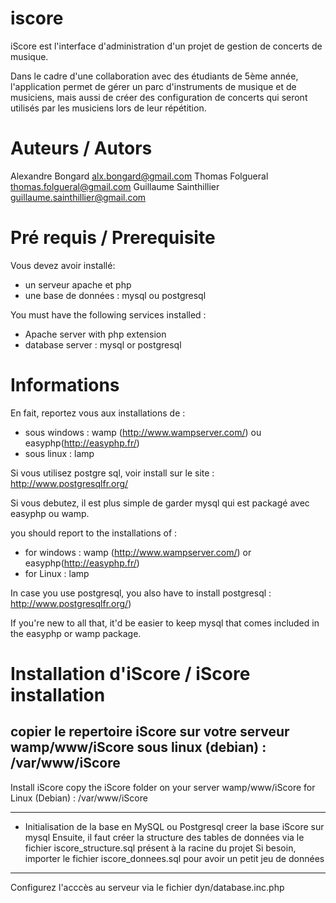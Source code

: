 iscore
======

iScore est l'interface d'administration d'un projet de gestion de concerts de musique.

Dans le cadre d'une collaboration avec des étudiants de 5ème année, l'application permet de gérer un parc d'instruments de musique et de musiciens, mais aussi de créer des configuration de concerts qui seront utilisés par les musiciens lors de leur répétition. 

Auteurs / Autors
======
Alexandre Bongard <alx.bongard@gmail.com>
Thomas Folgueral <thomas.folgueral@gmail.com>
Guillaume Sainthillier <guillaume.sainthillier@gmail.com>

Pré requis / Prerequisite
======

Vous devez avoir installé:
- un serveur apache et php
- une base de données : mysql ou postgresql

You must have the following services installed :
- Apache server with php extension
- database server : mysql or postgresql

Informations
======
En fait, reportez vous aux installations de :
- sous windows : wamp (http://www.wampserver.com/) ou easyphp(http://easyphp.fr/)
- sous linux : lamp

Si vous utilisez postgre sql, voir install sur le site : http://www.postgresqlfr.org/

Si vous debutez, il est plus simple de garder mysql qui est packagé avec
easyphp ou wamp.


you should report to the installations of :
- for windows : wamp (http://www.wampserver.com/) or easyphp(http://easyphp.fr/)
- for Linux : lamp

In case you use postgresql, you also have to install postgresql : http://www.postgresqlfr.org/)

If you're new to all that, it'd be easier to keep mysql that comes
included in the easyphp or wamp package.

Installation d'iScore / iScore installation
======
copier le repertoire iScore sur votre serveur
        wamp/www/iScore
        sous linux (debian) : /var/www/iScore
-----------------------------------------------------------------------------
Install iScore 
   copy the iScore folder on your server
        wamp/www/iScore
       for Linux (Debian) : /var/www/iScore
___________________________________________________________________________
* Initialisation de la base en MySQL ou Postgresql 
    creer la base iScore sur mysql 
    Ensuite, il faut créer la structure des tables de données via le fichier iscore_structure.sql présent à la racine du projet
  Si besoin, importer le fichier iscore_donnees.sql pour avoir un petit jeu de données 
____________________________________________________________________________

Configurez l'acccès au serveur via le fichier dyn/database.inc.php
